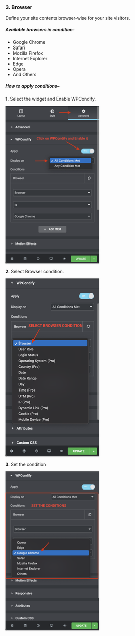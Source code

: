 ### 3. Browser
 Define your site contents browser-wise for your site visitors.

##### Available browsers in condition-

* Google Chrome
* Safari
* Mozilla Firefox
* Internet Explorer
* Edge
* Opera
* And Others

##### How to apply conditions–

**1.** Select the widget and Enable WPCondify.

<img src="/for_elementor/images/browserss1.png" alt="userole" width="300"/>

**2.** Select Browser condition.

<img src="/for_elementor/images/browserss2.png" alt="userole" width="300"/>

**3.** Set the condition

<img src="/for_elementor/images/browserss3.png" alt="userole" width="300"/>